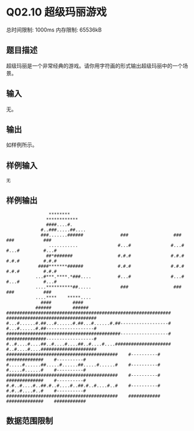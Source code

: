 # Q02.10 超级玛丽游戏

总时间限制: 1000ms 内存限制: 65536kB

## 题目描述

超级玛丽是一个非常经典的游戏。请你用字符画的形式输出超级玛丽中的一个场景。

## 输入
 
 无。

## 输出

如样例所示。

## 样例输入

    无

## 样例输出

                    ********
                   ************
                   ####....#.
                 #..###.....##....
                 ###.......######              ###                 ###           ###           ###
                    ...........               #...#               #...#         #...#         #...#
                   ##*#######                 #.#.#               #.#.#         #.#.#         #.#.#
                ####*******######             #.#.#               #.#.#         #.#.#         #.#.#
               ...#***.****.*###....          #...#               #...#         #...#         #...#
               ....**********##.....           ###                 ###           ###           ###
               ....****    *****....
                 ####        ####
               ######        ######
    ##############################################################              ##################################
    #...#......#.##...#......#.##...#......#.##------------------#              #...#......#.##------------------#
    ###########################################------------------#              ###############------------------#
    #..#....#....##..#....#....##..#....#....#####################              #..#....#....#####################
    ##########################################    #----------#                  ##############    #----------#
    #.....#......##.....#......##.....#......#    #----------#                  #.....#......#    #----------#
    ##########################################    #----------#                  ##############    #----------#
    #.#..#....#..##.#..#....#..##.#..#....#..#    #----------#                  #.#..#....#..#    #----------#
    ##########################################    ############                  ##############    ############

## 数据范围限制
